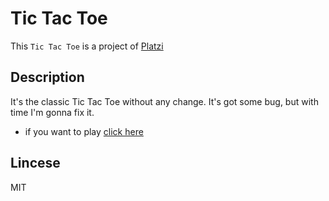 # Tic Tac Toe

This `Tic Tac Toe` is a project of [Platzi](http://platzi.com)

## Description

It's the classic Tic Tac Toe without any change. It's got some bug, but with time I'm gonna fix it.
- if you want to play [click here](https://th3cod3.github.io/Tic-Tac-Toe/)

## Lincese

MIT